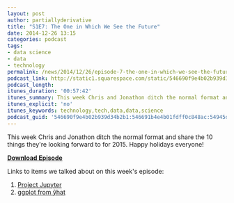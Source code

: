 ```yaml
---
layout: post
author: partiallyderivative
title: "S1E7: The One in Which We See the Future"
date: 2014-12-26 13:15
categories: podcast
tags:
- data science
- data
- technology
permalink: /news/2014/12/26/episode-7-the-one-in-which-we-see-the-future
podcast_link: http://static1.squarespace.com/static/546690f9e4b02b939d34b2b1/546691b4e4b01fdff0c848ac/54945d6be4b041d6f14eaaab/1419009435954/Partially_Derivative_Episode_7.mp3
podcast_length:
itunes_duration: '00:57:42'
itunes_summary: This week Chris and Jonathon ditch the normal format and share the 10 things they're looking forward to for 2015. Happy holidays everyone!
itunes_explicit: 'no'
itunes_keywords: technology,tech,data,data,science
podcast_guid: '546690f9e4b02b939d34b2b1:546691b4e4b01fdff0c848ac:54945d2de4b0cc2ff6085bda'
---
```


This week Chris and Jonathon ditch the normal format and share the 10
things they're looking forward to for 2015. Happy holidays everyone! 

[**Download Episode**](http://static1.squarespace.com/static/546690f9e4b02b939d34b2b1/546691b4e4b01fdff0c848ac/54945d6be4b041d6f14eaaab/1419009435954/Partially_Derivative_Episode_7.mp3)

Links to items we talked about on this week's episode:

1.  [Project Jupyter](http://jupyter.org/)
2.  [ggplot from ŷhat](http://ggplot.yhathq.com/)
